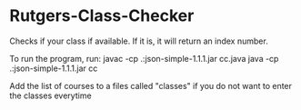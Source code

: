 # Rutgers-Class-Checker
Checks if your class if available.  If it is, it will return an index number.

To run the program, run:
javac -cp .:json-simple-1.1.1.jar cc.java
java -cp .:json-simple-1.1.1.jar cc

Add the list of courses to a files called "classes" if you do not want to enter
the classes everytime
